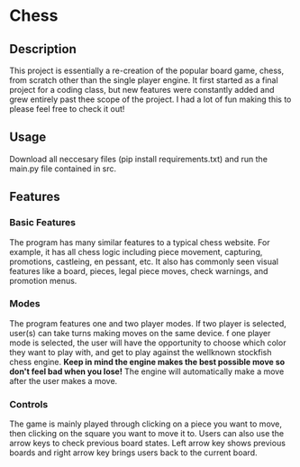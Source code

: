 # Chess

## Description
This project is essentially a re-creation of the popular board game, chess, from scratch other than the single player engine. It first started as a final project for a coding class, but new features were constantly added and grew entirely past thee scope of the project. I had a lot of fun making this to please feel free to check it out!

## Usage
Download all neccesary files (pip install requirements.txt) and run the main.py file contained in src.

## Features
### Basic Features
The program has many similar features to a typical chess website. For example, it has all chess logic including piece movement, capturing, promotions, castleing, en pessant, etc. It also has commonly seen visual features like a board, pieces, legal piece moves, check warnings, and promotion menus.

### Modes
The program features one and two player modes. If two player is selected, user(s) can take turns making moves on the same device. f one player mode is selected, the user will have the opportunity to choose which color they want to play with, and get to play against the wellknown stockfish chess engine. **Keep in mind the engine makes the best possible move so don't feel bad when you lose!** The engine will automatically make a move after the user makes a move.

### Controls
The game is mainly played through clicking on a piece you want to move, then clicking on the square you want to move it to. Users can also use the arrow keys to check previous board states. Left arrow key shows previous boards and right arrow key brings users back to the current board.
